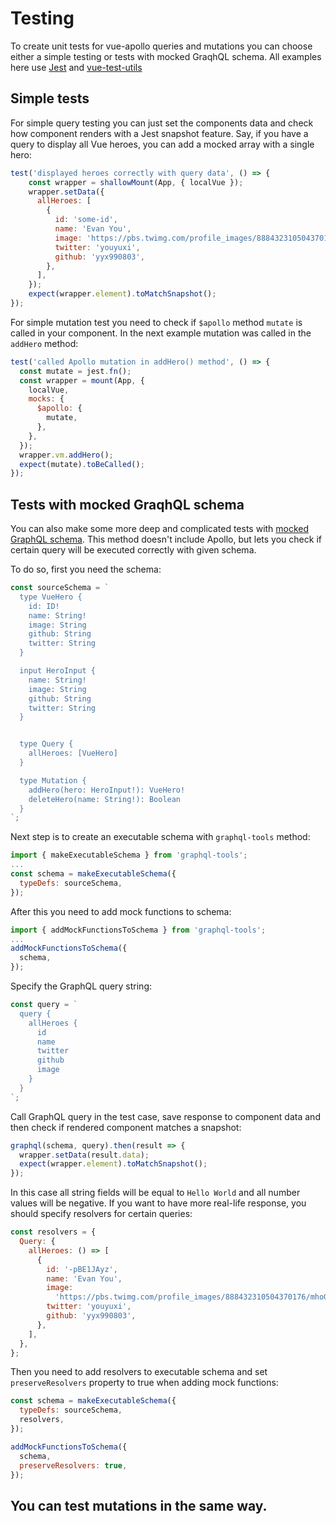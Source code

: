 # Testing

To create unit tests for vue-apollo queries and mutations you can choose either a simple testing or tests with mocked GraqhQL schema. All examples here use [Jest](https://jestjs.io/) and [vue-test-utils](https://github.com/vuejs/vue-test-utils)

## Simple tests

For simple query testing you can just set the components data and check how component renders with a Jest snapshot feature. Say, if you have a query to display all Vue heroes, you can add a mocked array with a single hero:

```js
test('displayed heroes correctly with query data', () => {
    const wrapper = shallowMount(App, { localVue });
    wrapper.setData({
      allHeroes: [
        {
          id: 'some-id',
          name: 'Evan You',
          image: 'https://pbs.twimg.com/profile_images/888432310504370176/mhoGA4uj_400x400.jpg',
          twitter: 'youyuxi',
          github: 'yyx990803',
        },
      ],
    });
    expect(wrapper.element).toMatchSnapshot();
});
```
For simple mutation test you need to check if `$apollo` method `mutate` is called in your component. In the next example mutation was called in the `addHero` method:

```js
test('called Apollo mutation in addHero() method', () => {
  const mutate = jest.fn();
  const wrapper = mount(App, {
    localVue,
    mocks: {
      $apollo: {
        mutate,
      },
    },
  });
  wrapper.vm.addHero();
  expect(mutate).toBeCalled();
});
```

## Tests with mocked GraqhQL schema

You can also make some more deep and complicated tests with [mocked GraphQL schema](https://www.apollographql.com/docs/graphql-tools/mocking.html). This method doesn't include Apollo, but lets you check if certain query will be executed correctly with given schema.

To do so, first you need the schema:

```js
const sourceSchema = `
  type VueHero {
    id: ID!
    name: String!
    image: String
    github: String
    twitter: String
  }

  input HeroInput {
    name: String!
    image: String
    github: String
    twitter: String
  }


  type Query {
    allHeroes: [VueHero]
  }

  type Mutation {
    addHero(hero: HeroInput!): VueHero!
    deleteHero(name: String!): Boolean
  } 
`;
```
Next step is to create an executable schema with `graphql-tools` method:

```js
import { makeExecutableSchema } from 'graphql-tools';
...
const schema = makeExecutableSchema({
  typeDefs: sourceSchema,
});
```
After this you need to add mock functions to schema:

```js
import { addMockFunctionsToSchema } from 'graphql-tools';
...
addMockFunctionsToSchema({
  schema,
});
```
Specify the GraphQL query string:

```js
const query = `
  query {
    allHeroes {
      id
      name
      twitter
      github
      image
    }
  }
`;
```
Call GraphQL query in the test case, save response to component data and then check if rendered component matches a snapshot:

```js
graphql(schema, query).then(result => {
  wrapper.setData(result.data);
  expect(wrapper.element).toMatchSnapshot();
});
```
In this case all string fields will be equal to `Hello World` and all number values will be negative. If you want to have more real-life response, you should specify resolvers for certain queries:

```js
const resolvers = {
  Query: {
    allHeroes: () => [
      {
        id: '-pBE1JAyz',
        name: 'Evan You',
        image:
          'https://pbs.twimg.com/profile_images/888432310504370176/mhoGA4uj_400x400.jpg',
        twitter: 'youyuxi',
        github: 'yyx990803',
      },
    ],
  },
};
```
Then you need to add resolvers to executable schema and set `preserveResolvers` property to true when adding mock functions:

```js
const schema = makeExecutableSchema({
  typeDefs: sourceSchema,
  resolvers,
});

addMockFunctionsToSchema({
  schema,
  preserveResolvers: true,
});
```

You can test mutations in the same way.
---